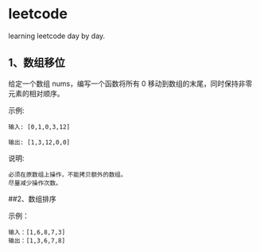 # leetcode
learning leetcode day by day.
## 1、数组移位
给定一个数组 nums，编写一个函数将所有 0 移动到数组的末尾，同时保持非零元素的相对顺序。

示例:

    输入: [0,1,0,3,12]

    输出: [1,3,12,0,0]

说明:

    必须在原数组上操作，不能拷贝额外的数组。
    尽量减少操作次数。
##2、数组排序

示例：

    输入：[1,6,8,7,3]
    输出：[1,3,6,7,8]
